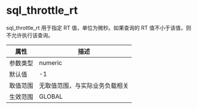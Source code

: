 sql_throttle_rt 
====================================

sql_throttle_rt 用于指定 RT 值，单位为微秒。如果查询的 RT 值不小于该值，则不允许执行该查询。


| **属性** |     **描述**      |
|--------|-----------------|
| 参数类型   | numeric         |
| 默认值    | -1              |
| 取值范围   | 无取值范围，与实际业务负载相关 |
| 生效范围   | GLOBAL          |



